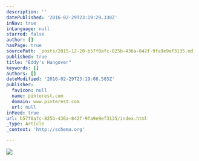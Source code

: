 ```yaml
---
description: ''
datePublished: '2016-02-29T23:19:29.338Z'
inNav: true
inLanguage: null
starred: false
author: []
hasPage: true
sourcePath: _posts/2015-12-20-b57f0afc-825b-436a-842f-9fa9e9ef3135.md
published: true
title: "Eddy's Hangover"
keywords: []
authors: []
dateModified: '2016-02-29T23:19:08.585Z'
publisher:
  favicon: null
  name: pinterest.com
  domain: www.pinterest.com
  url: null
inFeed: true
url: b57f0afc-825b-436a-842f-9fa9e9ef3135/index.html
_type: Article
_context: 'http://schema.org'

---
```

![](https://s-media-cache-ak0.pinimg.com/736x/25/f2/3d/25f23dd6e8b9e2d7d4fdb0bd89b7946e.jpg)